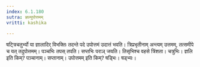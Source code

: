 ```yaml
---
index: 6.1.180
sutra: ज्ञल्युपोत्तमम्
vritti: kashika

---
```

षट्त्रिचतुर्भ्यो या ज्ञालादिर् विभक्तिः तदन्ते पदे उपोत्तमं उदात्तं भवति। त्रिप्रभृतीनाम् अन्त्यम् उत्तमम्, तत्समीपे च यत् तदुपोत्तमम्। पञ्चभिः तपस् तपति। सप्तभिः पराञ् जयति। तिसृभिश्च वहसे त्रिंशता। चत्रुभिः। ज्ञलि इति किम्? पञ्चानाम्। सप्तानाम्। उपोत्तमम् इति किम्? षड्भिः। षड्भ्यः।